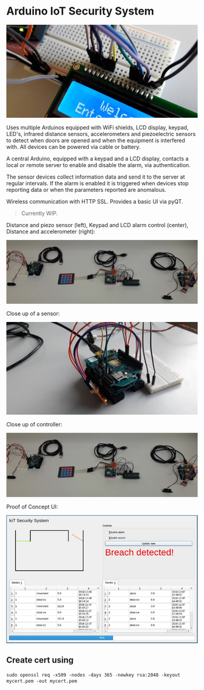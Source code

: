 # Arduino IoT Security System

![Welcome](images/welcome.jpg)

Uses multiple Arduinos equipped with WiFi shields, LCD display, keypad, LED's, infrared distance sensors, accelerometers and piezoelectric sensors to detect when doors are opened and when the equipment is interfered with. All devices can be powered via cable or battery.

A central Arduino, equipped with a keypad and a LCD display, contacts a local or remote server to enable and disable the alarm, via authentication.

The sensor devices collect information data and send it to the server at regular intervals. If the alarm is enabled it is triggered when devices stop reporting data or when the parameters reported are anomalous.

Wireless communication with HTTP SSL. Provides a basic UI via pyQT.

> Currently WIP.

Distance and piezo sensor (left), Keypad and LCD alarm control (center), Distance and accelerometer (right):

![The tree devices](images/3.jpg)

Close up of a sensor:

![Distance and Accelerometer](images/da.jpg)

Close up of controller:

![Controller](images/3.jpg)

Proof of Concept UI:

![UI](images/ui.jpg)

## Create cert using
    sudo openssl req -x509 -nodes -days 365 -newkey rsa:2048 -keyout mycert.pem -out mycert.pem

